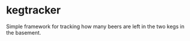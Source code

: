 # kegtracker
Simple framework for tracking how many beers are left in the two kegs in the basement.
